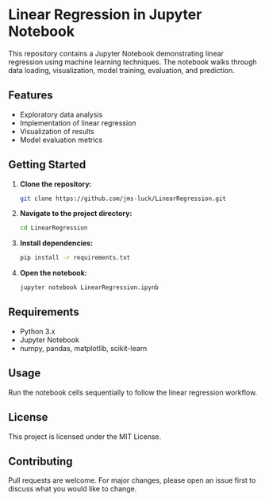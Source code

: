 # Linear Regression in Jupyter Notebook

This repository contains a Jupyter Notebook demonstrating linear regression using machine learning techniques. The notebook walks through data loading, visualization, model training, evaluation, and prediction.

## Features

- Exploratory data analysis
- Implementation of linear regression
- Visualization of results
- Model evaluation metrics

## Getting Started

1. **Clone the repository:**
    ```bash
    git clone https://github.com/jms-luck/LinearRegression.git
    ```
2. **Navigate to the project directory:**
    ```bash
    cd LinearRegression
    ```
3. **Install dependencies:**
    ```bash
    pip install -r requirements.txt
    ```
4. **Open the notebook:**
    ```bash
    jupyter notebook LinearRegression.ipynb
    ```

## Requirements

- Python 3.x
- Jupyter Notebook
- numpy, pandas, matplotlib, scikit-learn

## Usage

Run the notebook cells sequentially to follow the linear regression workflow.

## License

This project is licensed under the MIT License.

## Contributing

Pull requests are welcome. For major changes, please open an issue first to discuss what you would like to change.

